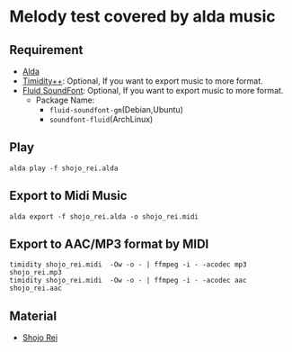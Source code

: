 # Melody test covered by alda music

## Requirement
- [Alda](https://alda.io)
- [Timidity++](https://sourceforge.net/projects/timidity/): Optional, If you want to export music to more format.
- [Fluid SoundFont](https://sources.debian.org/src/fluid-soundfont/3.1-5.3/): Optional, If you want to export music to more format.
  + Package Name:
    - `fluid-soundfont-gm`(Debian,Ubuntu)
    - `soundfont-fluid`(ArchLinux)

## Play 
```
alda play -f shojo_rei.alda
```

## Export to Midi Music
```
alda export -f shojo_rei.alda -o shojo_rei.midi
```

## Export to AAC/MP3 format by MIDI

```
timidity shojo_rei.midi  -Ow -o - | ffmpeg -i - -acodec mp3 shojo_rei.mp3
timidity shojo_rei.midi  -Ow -o - | ffmpeg -i - -acodec aac shojo_rei.aac
```

## Material
- [Shojo Rei](https://youtu.be/JW3N-HvU0MA)

